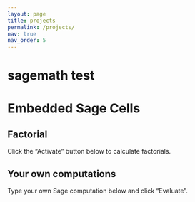 ```yaml
---
layout: page
title: projects
permalink: /projects/
nav: true
nav_order: 5
---
```

# sagemath test

<html>
  <head>
    <meta charset="utf-8">
    <meta name="viewport" content="width=device-width">
    <title>SageMathCell</title>
    <script src="https://sagecell.sagemath.org/static/embedded_sagecell.js"></script>
    <script>
    // Make the div with id 'mycell' a Sage cell
    sagecell.makeSagecell({inputLocation:  '#mycell',
                           template:       sagecell.templates.minimal,
                           evalButtonText: 'Activate'});
    // Make *any* div with class 'compute' a Sage cell
    sagecell.makeSagecell({inputLocation: 'div.compute',
                           evalButtonText: 'Evaluate'});
    </script>
  </head>
  <body>
  <h1>Embedded Sage Cells</h1>

  <h2>Factorial</h2>
  Click the “Activate” button below to calculate factorials.
    <div id="mycell"><script type="text/x-sage">
@interact
def _(a=(1, 10)):
    print(factorial(a))
 </script>
</div>

<h2>Your own computations</h2>
Type your own Sage computation below and click “Evaluate”.
    <div class="compute"><script type="text/x-sage">plot(sin(x), (x, 0, 2*pi))</script></div>
    <div class="compute"><script type="text/x-sage">
@interact
def f(n=(0,10)):
    print(2^n)
</script></div>
  </body>
</html>
